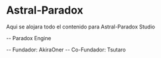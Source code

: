 # Astral-Paradox
Aqui se alojara todo el contenido para Astral-Paradox Studio

-- Paradox Engine

-- Fundador: AkiraOner
-- Co-Fundador: Tsutaro
